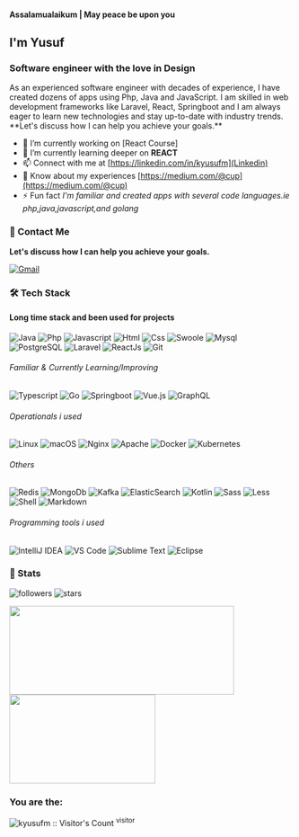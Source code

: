 <h4>Assalamualaikum | May peace be upon you</h4>
<h2>I'm Yusuf</h2>
<h3>Software engineer with the love in Design</h3>
As an experienced software engineer with decades of experience, I have created dozens of apps using Php, Java and JavaScript. I am skilled in web development frameworks like  Laravel, React, Springboot and I am always eager to learn new technologies and stay up-to-date with industry trends. 
**Let's discuss how I can help you achieve your goals.**

- 🔭 I’m currently working on [React Course]
- 🌱 I’m currently learning deeper on **REACT**
- 📫 Connect with me at [https://linkedin.com/in/kyusufm](Linkedin)
- 📄 Know about my experiences [https://medium.com/@cup](https://medium.com/@cup)
- ⚡ Fun fact *I'm familiar and created apps with several code languages.ie php,java,javascript,and golang*
<!-- - 👨‍💻 All of my projects are available at [https://github.com/kyusufm](https://github.com/kyusufm) -->
<!-- - 📝 I write articles on [https://medium.com/@cup](https://medium.com/@cup) -->

### 💬 Contact Me
**Let's discuss how I can help you achieve your goals.**

[![Gmail](https://img.shields.io/badge/-kyusufm@gmail.com-c14438?style=for-the-badge&logo=Gmail&logoColor=white)](mailto:kyusufm@gmail.com)

### 🛠 Tech Stack

#### Long time stack and been used for projects
![Java](http://img.shields.io/badge/-JAVA-e8892f?style=for-the-badge&logo=java&logoColor=white)
![Php](http://img.shields.io/badge/-Php-767bb3?style=for-the-badge&logo=php&logoColor=white)
![Javascript](http://img.shields.io/badge/-Javascript-fcd400?style=for-the-badge&logo=javascript&logoColor=black)
![Html](http://img.shields.io/badge/-Html-e24c27?style=for-the-badge&logo=html5&logoColor=white)
![Css](http://img.shields.io/badge/-Css-2a65f1?style=for-the-badge&logo=css3&logoColor=white)
![Swoole](http://img.shields.io/badge/-Swoole-338eef?style=for-the-badge&logo=php&logoColor=white)
![Mysql](http://img.shields.io/badge/-Mysql-white?style=for-the-badge&logo=mysql)
![PostgreSQL](http://img.shields.io/badge/-PostgreSQL-316192?style=for-the-badge&logo=postgresql&logoColor=white)
![Laravel](http://img.shields.io/badge/-Laravel-white?style=for-the-badge&logo=laravel)
![ReactJs](http://img.shields.io/badge/-react-blue?style=for-the-badge&logo=react)
![Git](http://img.shields.io/badge/-Git-white?style=for-the-badge&logo=git)

###### Familiar & Currently Learning/Improving
![Typescript](http://img.shields.io/badge/-Typescript-3178c6?style=flat-square&logo=typescript&logoColor=white)
![Go](http://img.shields.io/badge/-Go-69d7e4?style=flat-square&logo=go&logoColor=black)
![Springboot](http://img.shields.io/badge/-Springboot-629e3a?style=for-the-badge&logo=springboot&logoColor=white)
![Vue.js](http://img.shields.io/badge/-Vue.js-41b883?style=flat-square&logo=vue.js&logoColor=white)
![GraphQL](https://img.shields.io/badge/-GraphQL-E10098?style=for-the-badge&logo=graphql&logoColor=white)

###### Operationals  i used
![Linux](http://img.shields.io/badge/-Linux-fad134?style=flat-square&logo=&logoColor=black)
![macOS](https://img.shields.io/badge/mac%20os-000000?style=flat-square&logo=macos&logoColor=F0F0F0)
![Nginx](http://img.shields.io/badge/-Nginx-2b9900?style=flat-square&logo=nginx&logoColor=white)
![Apache](https://img.shields.io/badge/apache-%23D42029.svg?style=flat-square&logo=apache&logoColor=white)
![Docker](http://img.shields.io/badge/-Docker-3596ed?style=flat-square&logo=docker&logoColor=white)
![Kubernetes](http://img.shields.io/badge/-Kubernetes-326de6?style=flat-square&logo=kubernetes&logoColor=white)

###### Others
![Redis](http://img.shields.io/badge/-Redis-white?style=flat-square&logo=redis)
![MongoDb](http://img.shields.io/badge/-MongoDb-white?style=flat-square&logo=mongodb)
![Kafka](http://img.shields.io/badge/-Kafka-white?style=flat-square&logo=apachekafka&logoColor=black)
![ElasticSearch](http://img.shields.io/badge/-ElasticSearch-white?style=flat-square&logo=elasticsearch&logoColor=black)
![Kotlin](http://img.shields.io/badge/-Kotlin-7f52ff?style=flat-square&logo=kotlin&logoColor=white)
![Sass](http://img.shields.io/badge/-Sass-cc6699?style=flat-square&logo=sass&logoColor=white)
![Less](http://img.shields.io/badge/-Less-254c7d?style=flat-square&logo=less&logoColor=white)
![Shell](http://img.shields.io/badge/-Shell-c9c9c9?style=flat-square&logo=gnu-bash&logoColor=black)
![Markdown](http://img.shields.io/badge/-Markdown-white?style=flat-square&logo=markdown&logoColor=black)

###### Programming tools i used
![IntelliJ IDEA](http://img.shields.io/badge/-IntelliJ%20IDEA-black?style=flat-square&logo=intellijidea&logoColor=white)
![VS Code](http://img.shields.io/badge/-VS%20Code-black?style=flat-square&logo=visualstudiocode&logoColor=3aa7f2)
![Sublime Text](http://img.shields.io/badge/-Sublime%20Text-484848?style=flat-square&logo=sublimetext)
![Eclipse](http://img.shields.io/badge/-Eclipse-41347e?style=flat-square&logo=eclipse&logoColor=white)


### 🚦 Stats
![followers](https://img.shields.io/github/followers/kyusufm?style=social)
![stars](https://img.shields.io/github/stars/kyusufm?style=social)

<div>
  <span><img align="center" width="400px" height="158px" src="https://github-readme-stats.vercel.app/api?username=kyusufm&theme=white&show_icons=true" /></span>
  <span><img align="center" width="260px" height="158px" src="https://github-readme-stats.vercel.app/api/top-langs/?username=kyusufm&theme=white&layout=compact&langs_count=10" /></span>
</div>

### You are the:
<p><img src="https://profile-counter.glitch.me/{kyusufm}/count.svg" alt="kyusufm :: Visitor's Count" /> <sup>visitor</sup> </p>

</div>


